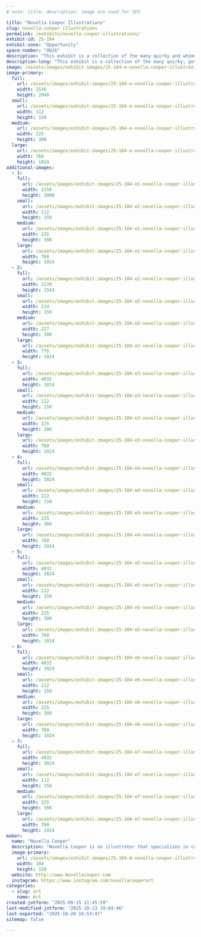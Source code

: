 ```yaml
---
# note: title, description, image are used for SEO

title: "Novella Cooper Illustrations"
slug: novella-cooper-illustrations
permalink: /exhibits/novella-cooper-illustrations/
exhibit-id: 25-184
exhibit-zone: "Opportunity"
space-number: "OD26"
description: "This exhibit is a collection of the many quirky and whimsical works of Novella Cooper."
description-long: "This exhibit is a collection of the many quirky, gothic, and whimsical works of Novella Cooper. With over 10 years of experience in the field of visual arts and design, Novella has found her passion in illustration, creating comics and designing art for books, landing her first book gig in 2018."
image: /assets/images/exhibit-images/25-184-e-novella-cooper-illustrations-img-0845-225x300.jpeg
image-primary: 
  full:
    url: /assets/images/exhibit-images/25-184-e-novella-cooper-illustrations-img-0845-full.jpeg
    width: 1536
    height: 2048
  small:
    url: /assets/images/exhibit-images/25-184-e-novella-cooper-illustrations-img-0845-112x150.jpeg
    width: 112
    height: 150
  medium:
    url: /assets/images/exhibit-images/25-184-e-novella-cooper-illustrations-img-0845-225x300.jpeg
    width: 225
    height: 300
  large:
    url: /assets/images/exhibit-images/25-184-e-novella-cooper-illustrations-img-0845-768x1024.jpeg
    width: 768
    height: 1024
additional-images: 
  - 1:
    full:
      url: /assets/images/exhibit-images/25-184-e1-novella-cooper-illustrations-2025-09-11-05-15-50-0000-full.jpeg
      width: 2250
      height: 3000
    small:
      url: /assets/images/exhibit-images/25-184-e1-novella-cooper-illustrations-2025-09-11-05-15-50-0000-112x150.jpeg
      width: 112
      height: 150
    medium:
      url: /assets/images/exhibit-images/25-184-e1-novella-cooper-illustrations-2025-09-11-05-15-50-0000-225x300.jpeg
      width: 225
      height: 300
    large:
      url: /assets/images/exhibit-images/25-184-e1-novella-cooper-illustrations-2025-09-11-05-15-50-0000-768x1024.jpeg
      width: 768
      height: 1024
  - 2:
    full:
      url: /assets/images/exhibit-images/25-184-e2-novella-cooper-illustrations-img-9162-original-full.jpeg
      width: 1170
      height: 1543
    small:
      url: /assets/images/exhibit-images/25-184-e2-novella-cooper-illustrations-img-9162-original-114x150.jpeg
      width: 114
      height: 150
    medium:
      url: /assets/images/exhibit-images/25-184-e2-novella-cooper-illustrations-img-9162-original-227x300.jpeg
      width: 227
      height: 300
    large:
      url: /assets/images/exhibit-images/25-184-e2-novella-cooper-illustrations-img-9162-original-776x1024.jpeg
      width: 776
      height: 1024
  - 3:
    full:
      url: /assets/images/exhibit-images/25-184-e3-novella-cooper-illustrations-img-1034-full.jpeg
      width: 4032
      height: 3024
    small:
      url: /assets/images/exhibit-images/25-184-e3-novella-cooper-illustrations-img-1034-112x150.jpeg
      width: 112
      height: 150
    medium:
      url: /assets/images/exhibit-images/25-184-e3-novella-cooper-illustrations-img-1034-225x300.jpeg
      width: 225
      height: 300
    large:
      url: /assets/images/exhibit-images/25-184-e3-novella-cooper-illustrations-img-1034-768x1024.jpeg
      width: 768
      height: 1024
  - 4:
    full:
      url: /assets/images/exhibit-images/25-184-e4-novella-cooper-illustrations-img-1439-full.jpeg
      width: 4032
      height: 3024
    small:
      url: /assets/images/exhibit-images/25-184-e4-novella-cooper-illustrations-img-1439-112x150.jpeg
      width: 112
      height: 150
    medium:
      url: /assets/images/exhibit-images/25-184-e4-novella-cooper-illustrations-img-1439-225x300.jpeg
      width: 225
      height: 300
    large:
      url: /assets/images/exhibit-images/25-184-e4-novella-cooper-illustrations-img-1439-768x1024.jpeg
      width: 768
      height: 1024
  - 5:
    full:
      url: /assets/images/exhibit-images/25-184-e5-novella-cooper-illustrations-img-2615-full.jpeg
      width: 4032
      height: 3024
    small:
      url: /assets/images/exhibit-images/25-184-e5-novella-cooper-illustrations-img-2615-112x150.jpeg
      width: 112
      height: 150
    medium:
      url: /assets/images/exhibit-images/25-184-e5-novella-cooper-illustrations-img-2615-225x300.jpeg
      width: 225
      height: 300
    large:
      url: /assets/images/exhibit-images/25-184-e5-novella-cooper-illustrations-img-2615-768x1024.jpeg
      width: 768
      height: 1024
  - 6:
    full:
      url: /assets/images/exhibit-images/25-184-e6-novella-cooper-illustrations-img-1107-full.jpeg
      width: 4032
      height: 3024
    small:
      url: /assets/images/exhibit-images/25-184-e6-novella-cooper-illustrations-img-1107-112x150.jpeg
      width: 112
      height: 150
    medium:
      url: /assets/images/exhibit-images/25-184-e6-novella-cooper-illustrations-img-1107-225x300.jpeg
      width: 225
      height: 300
    large:
      url: /assets/images/exhibit-images/25-184-e6-novella-cooper-illustrations-img-1107-768x1024.jpeg
      width: 768
      height: 1024
  - 7:
    full:
      url: /assets/images/exhibit-images/25-184-e7-novella-cooper-illustrations-img-1555-full.jpeg
      width: 4032
      height: 3024
    small:
      url: /assets/images/exhibit-images/25-184-e7-novella-cooper-illustrations-img-1555-112x150.jpeg
      width: 112
      height: 150
    medium:
      url: /assets/images/exhibit-images/25-184-e7-novella-cooper-illustrations-img-1555-225x300.jpeg
      width: 225
      height: 300
    large:
      url: /assets/images/exhibit-images/25-184-e7-novella-cooper-illustrations-img-1555-768x1024.jpeg
      width: 768
      height: 1024
maker: 
  name: "Novella Cooper"
  description: "Novella Cooper is an illustrator that specializes in comics and children’s books."
  image-primary:
    url: /assets/images/exhibit-images/25-184-m-novella-cooper-illustrations-img-2578-original-208x300.png
    width: 104
    height: 150
  website: http://www.Novellacooper.com
  instagram: https://www.instagram.com/novellacooperart
categories: 
  - slug: art
    name: Art
created-jotform: "2025-09-15 21:45:59"
last-modified-jotform: "2025-10-13 19:04:46"
last-exported: "2025-10-20 16:53:47"
sitemap: false

---
```

